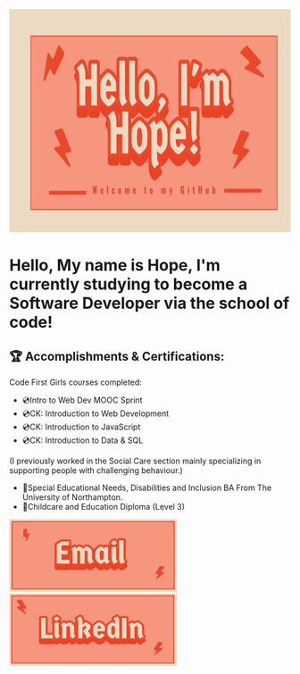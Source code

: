 <!DOCTYPE html>
<html lang="en">
<head>
    <meta charset="UTF-8">
    <meta name="viewport" content="width=device-width, initial-scale=1.0">
</head>
<main>
<img src="https://github.com/HopeIvy12/HopeIvy12/blob/e96eb505d5f73e2c1006bca215a4c17b372cf33e/Untitled.png" alt="Hello, I'm Hope! Welcome to my Github!" width="1300" height="400">

<h1>Hello, My name is Hope, I'm currently studying to become a Software Developer via the school of code!</h1>

## 🏆 Accomplishments & Certifications:
Code First Girls courses completed:
<ul>
  <li>💿Intro to Web Dev MOOC Sprint</li>
  <li>💿CK: Introduction to Web Development</li>
  <li>💿CK: Introduction to JavaScript</li>
  <li>💿CK: Introduction to Data & SQL</li>
</ul>
(I previously worked in the Social Care section mainly specializing in supporting people with challenging behaviour.)
<ul>
  <li>📖Special Educational Needs, Disabilities and Inclusion BA From The University of Northampton.</li>
<li>📖Childcare and Education Diploma (Level 3)</li>
</ul>


<a href="mailto:hopeivy@hotmail.co.uk" target="_blank">
  <img src="https://github.com/HopeIvy12/HopeIvy12/blob/644213ac8262b8cdb419721dea0dee4a2067b8a5/email.png?raw=true" width="300" height="130"  alt="Email me" style="margin-right: 20px;">
</a>
<a href="https://www.linkedin.com/in/hope-pichur-a22942332" target="_blank">
  <img src="https://github.com/HopeIvy12/HopeIvy12/blob/644213ac8262b8cdb419721dea0dee4a2067b8a5/linkedin.png?raw=true" width="300" height="130" alt="LinkedIn Profile">
</a>
</main>
</html>
